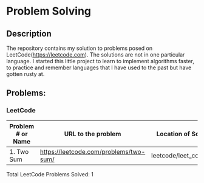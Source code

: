 # Problem Solving

## Description

The repository contains my solution to problems posed on LeetCode(https://leetcode.com). The solutions are not in one particular language. I started this little project to learn to implement algorithms faster, to practice and remember languages that I have used to the past but have gotten rusty at.

## Problems:

### LeetCode

| Problem # or Name | URL to the problem                     | Location of Solution    | Language Used | Date Finished |
| ----------------- | -------------------------------------- | ----------------------- | ------------- | ------------- |
| 1. Two Sum        | https://leetcode.com/problems/two-sum/ | leetcode/leet_code_1.py | Python3       | May 12, 2021  |

Total LeetCode Problems Solved: 1
